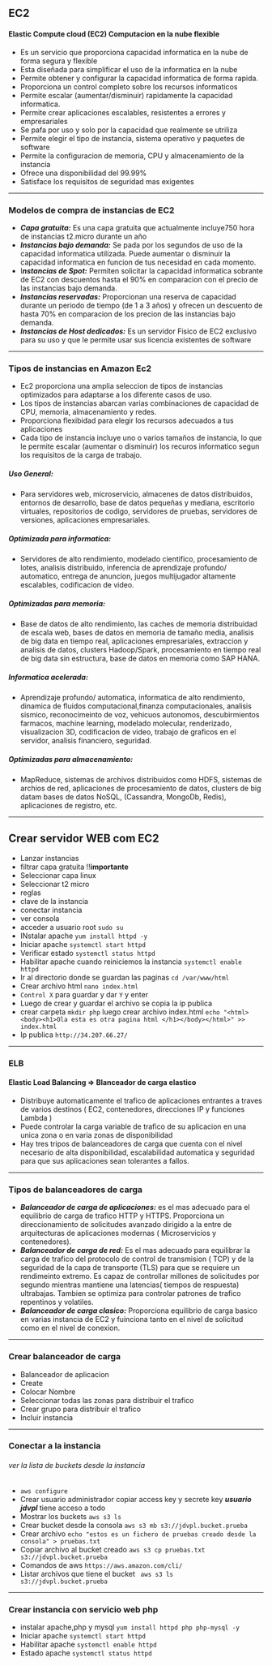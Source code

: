 ## EC2
#### Elastic Compute cloud (EC2) Computacion en la nube flexible
* Es un servicio que proporciona capacidad informatica en la nube de forma segura y flexible
* Esta diseñada para simplificar el uso de la informatica en la nube
* Permite obtener y configurar la capacidad informatica de forma rapida.
* Proporciona un control completo sobre los recursos informaticos
* Permite escalar (aumentar/disminuir) rapidamente la capacidad informatica.
* Permite crear aplicaciones escalables, resistentes a errores y empresariales
* Se pafa por uso y solo por la capacidad que realmente se utriliza
* Permite elegir el tipo de instancia, sistema operativo y paquetes de software
* Permite la configuracion de memoria, CPU y almacenamiento de la instancia
* Ofrece una disponibilidad del 99.99%
* Satisface los requisitos de seguridad mas exigentes
---
### Modelos de compra de instancias de EC2
* ***Capa gratuita:*** Es una capa gratuita que actualmente incluye750 hora de instancias t2.micro durante un año
* ***Instancias bajo demanda:*** Se pada por los segundos de uso de la capacidad informatica utilizada. Puede aumentar o disminuir la capacidad informatica en funcion de tus necesidad en cada momento.
* I***nstancias de Spot:*** Permiten solicitar la capacidad informatica sobrante de EC2 con descuentos hasta el 90% en comparacion con el precio de las instancias bajo demanda.
* ***Instancias reservadas:*** Proporcionan una reserva de capacidad durante un periodo de tiempo (de 1 a 3 años) y ofrecen un descuento de hasta 70% en comparacion de los precion de las instancias bajo demanda.
* ***Instancias de Host dedicados:*** Es un servidor Fisico de EC2 exclusivo para su uso y que le permite usar sus licencia existentes de software

---
### Tipos de instancias en Amazon Ec2
* Ec2 proporciona una amplia seleccion de tipos de instancias optimizados para adaptarse a los diferente casos de uso.
* Los tipos de instancias abarcan varias combinaciones de capacidad de CPU, memoria, almacenamiento y redes.
* Proporciona flexibidad para elegir los recursos adecuados a tus aplicaciones
* Cada tipo de instancia incluye uno o varios tamaños de instancia, lo que le permite escalar (aumentar o disminuir) los recuros informatico segun los requisitos de la carga de trabajo.

##### Uso General:
* Para servidores web, microservicio, almacenes de datos distribuidos, entornos de desarrollo, base de datos pequeñas y mediana, escritorio virtuales, repositorios de codigo, servidores de pruebas, servidores de versiones, aplicaciones empresariales.

##### Optimizada para informatica:
* Servidores de alto rendimiento, modelado cientifico, procesamiento de lotes, analisis distribuido, inferencia de aprendizaje profundo/ automatico, entrega de anuncion, juegos multijugador altamente escalables, codificacion de video.

##### Optimizadas para memoria:
* Base de datos de alto rendimiento, las caches de memoria distribuidad de escala web, bases de datos en memoria de tamaño media, analisis de big data en tiempo real, aplicaciones empresariales, extraccion y analisis de datos, clusters Hadoop/Spark, procesamiento en tiempo real de big data sin estructura, base de datos en memoria como SAP HANA.

##### Informatica acelerada:
* Aprendizaje profundo/ automatica, informatica de alto rendimiento, dinamica de fluidos computacional,finanza computacionales, analisis sismico, reconocimeinto de voz, vehicuos autonomos, descubirmientos farmacos, machine learning, modelado molecular, renderizado, visualizacion 3D, codificacion de video, trabajo de graficos en el servidor, analisis financiero, seguridad.

##### Optimizadas para almacenamiento:
* MapReduce, sistemas de archivos distribuidos como HDFS, sistemas de archios de red, aplicaciones de procesamiento de datos, clusters de big datam bases de datos NoSQL, (Cassandra, MongoDb, Redis), aplicaciones de registro, etc.

---

## Crear servidor WEB com EC2

* Lanzar instancias
* filtrar capa gratuita !!**importante**
* Seleccionar capa linux
* Seleccionar t2 micro
* reglas
* clave de la instancia
* conectar instancia
* ver consola
* acceder a usuario root `sudo su`
* INstalar apache `yum install httpd -y`
* Iniciar apache `systemctl start httpd`
* Verificar estado `systemctl status httpd`
* Habilitar apache cuando reiniciemos la instancia `systemctl enable httpd`
* Ir al directorio donde se guardan las paginas `cd /var/www/html`
* Crear archivo html `nano index.html`
* `Control X` para guardar y dar `Y` y enter
* Luego de crear y guardar el archivo se copia la ip publica 
* crear carpeta `mkdir php` luego crear archivo index.html `echo "<html><body><h1>Ola esta es otra pagina html </h1></body></html>" >> index.html`
* Ip publica `http://34.207.66.27/`

---

### ELB
#### Elastic Load Balancing => Blanceador de carga elastico
* Distribuye automaticamente el trafico de aplicaciones entrantes a traves de varios destinos ( EC2, contenedores, direcciones IP y funciones Lambda )
* Puede controlar la carga variable de trafico de su aplicacion en una unica zona o en varia zonas de disponibilidad
* Hay tres tripos de balanceadores de carga que cuenta con el nivel necesario de alta disponibilidad, escalabilidad automatica y seguridad para que sus aplicaciones sean tolerantes a fallos.
---

### Tipos de balanceadores de carga
* ***Balanceador de carga de aplicaciones:*** es el mas adecuado para el equilibrio de carga de trafico HTTP y HTTPS. Proporciona un direccionamiento de solicitudes avanzado dirigido a la entre de arquitecturas de aplicaciones modernas ( Microservicios y contenedores).
* ***Balanceador de carga de red:*** Es el mas adecuado para equilibrar la carga de trafico del protocolo de control de transmision ( TCP) y de la seguridad de la capa de transporte (TLS) para que se requiere un rendimeinto extremo. Es capaz de controllar millones de solicitudes por segundo mientras mantiene una latencias( tiempos de respuesta) ultrabajas. Tambien se optimiza para controlar patrones de trafico repentinos y volatiles.
* ***Balanceador de carga clasico:*** Proporciona equilibrio de carga basico en varias instancia de EC2 y fuinciona tanto en el nivel de solicitud como en el nivel de conexion.

---
### Crear balanceador de carga
* Balanceador de aplicacion
* Create
* Colocar Nombre
* Seleccionar todas las zonas para distribuir el trafico
* Crear grupo para distribuir el trafico
* Incluir instancia
---
### Conectar a la instancia
###### ver la lista de buckets desde la instancia

* `aws configure` 
* Crear usuario administrador copiar access key y secrete key ***usuario jdvpl*** tiene acceso a todo
* Mostrar los buckets `aws s3 ls`
* Crear bucket desde la consola `aws s3 mb s3://jdvpl.bucket.prueba`
* Crear archivo `echo "estos es un fichero de pruebas creado desde la consola" > pruebas.txt`
* Copiar archivo al bucket creado `aws s3 cp pruebas.txt s3://jdvpl.bucket.prueba`
* Comandos de aws `https://aws.amazon.com/cli/`
* Listar archivos que tiene el bucket ` aws s3 ls s3://jdvpl.bucket.prueba`

---
### Crear instancia con servicio web php

* instalar apache,php y mysql `yum install httpd php php-mysql -y`
* Iniciar apache `systemctl start httpd`
* Habilitar apache `systemctl enable httpd`
* Estado apache `systemctl status httpd`